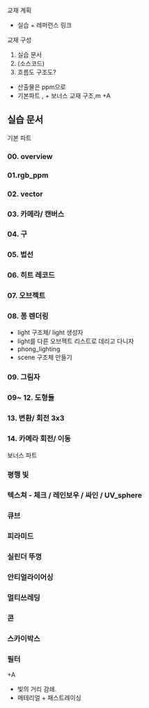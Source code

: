 교재 계획

- 실습 + 레퍼런스 링크



교재 구성

1. 실습 문서
2. (소스코드)
3. 흐름도 구조도?



- 산출물은 ppm으로
- 기본파트 , + 보너스 교재 구조,m  +A

## 실습 문서



기본 파트

### 00. overview



### 01.rgb_ppm



### 02. vector



### 03. 카메라/ 캔버스

### 04. 구

### 05. 법선

### 06. 히트 레코드

### 07. 오브젝트

### 08. 퐁 렌더링
- light 구조체/ light 생성자
- light를 다른 오브젝트 리스트로 데리고 다니자
- phong_lighting
- scene 구조체 만들기

### 09. 그림자

### 09~ 12. 도형들

### 13. 변환/ 회전 3x3

### 14. 카메라 회전/ 이동



보너스 파트

### 평행 빛

### 텍스쳐 -  체크 / 레인보우 / 싸인 / UV_sphere

### 큐브

### 피라미드

### 실린더 뚜껑

### 안티얼라이어싱

### 멀티쓰레딩

### 콘

### 스카이박스

### 필터



+A

+ 빛의 거리 감쇄.
+ 메테리얼 + 패스트레이싱




